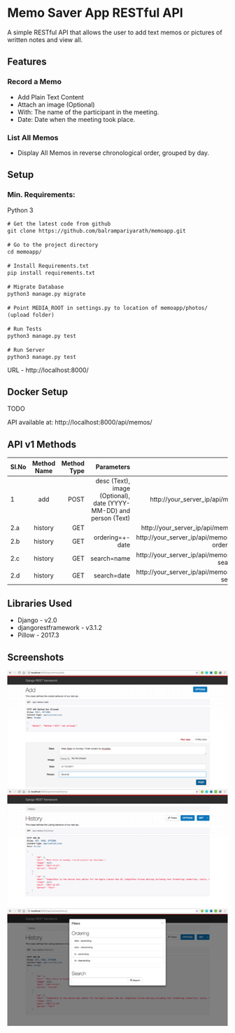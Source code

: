 # Memo Saver App RESTful API

A simple RESTful API that allows the user to add text memos or pictures of written notes and view all.

## Features

### Record a Memo

* Add Plain Text Content
* Attach an image (Optional)
* With: The name of the participant in the meeting.
* Date: Date when the meeting took place.

### List All Memos

* Display All Memos in reverse chronological order, grouped by day.

## Setup

### Min. Requirements:
Python 3

```
# Get the latest code from github
git clone https://github.com/balrampariyarath/memoapp.git

# Go to the project directory
cd memoapp/

# Install Requirements.txt
pip install requirements.txt

# Migrate Database
python3 manage.py migrate

# Point MEDIA_ROOT in settings.py to location of memoapp/photos/ (upload folder)

# Run Tests
python3 manage.py test

# Run Server
python3 manage.py test
```

URL - http://localhost:8000/

## Docker Setup

TODO

API available at: http://localhost:8000/api/memos/


## API v1 Methods

| Sl.No | Method Name | Method Type | Parameters | URL | 
|-|:--:|--:|--:|--:|
| 1 | add | POST | desc (Text), image (Optional), date (YYYY-MM-DD) and person (Text) | http://your_server_ip/api/memos/add |
| 2.a | history | GET |  | http://your_server_ip/api/memos/history |
| 2.b | history | GET | ordering=+-date | http://your_server_ip/api/memos/history/?ordering=-date |
| 2.c | history | GET | search=name  | http://your_server_ip/api/memos/history/?search=name |
| 2.d | history | GET | search=date  | http://your_server_ip/api/memos/history/?search=date |

## Libraries Used
* Django - v2.0
* djangorestframework - v3.1.2
* Pillow - 2017.3

## Screenshots

![Add Memo](https://raw.githubusercontent.com/balrampariyarath/memoapp/master/screenshots/Add-Screen.png "Add Memo")
![List All Memo](https://raw.githubusercontent.com/balrampariyarath/memoapp/master/screenshots/History-Screen.png "List All Memos")
![List Memo Filters](https://raw.githubusercontent.com/balrampariyarath/memoapp/master/screenshots/SortAndSearchOptions%20-%20Screen.png "Filters")
